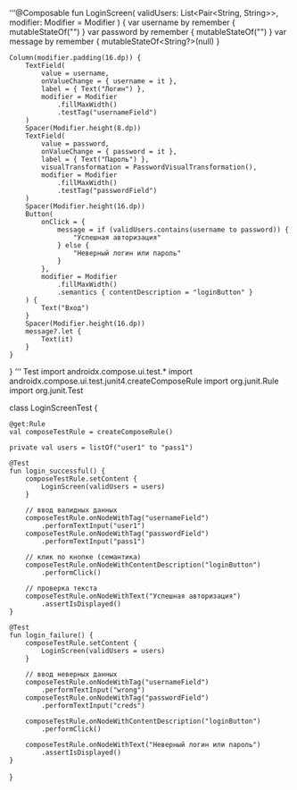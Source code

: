 ‘‘‘@Composable
fun LoginScreen(
    validUsers: List<Pair<String, String>>,
    modifier: Modifier = Modifier
) {
    var username by remember { mutableStateOf("") }
    var password by remember { mutableStateOf("") }
    var message by remember { mutableStateOf<String?>(null) }

    Column(modifier.padding(16.dp)) {
        TextField(
            value = username,
            onValueChange = { username = it },
            label = { Text("Логин") },
            modifier = Modifier
                .fillMaxWidth()
                .testTag("usernameField")
        )
        Spacer(Modifier.height(8.dp))
        TextField(
            value = password,
            onValueChange = { password = it },
            label = { Text("Пароль") },
            visualTransformation = PasswordVisualTransformation(),
            modifier = Modifier
                .fillMaxWidth()
                .testTag("passwordField")
        )
        Spacer(Modifier.height(16.dp))
        Button(
            onClick = {
                message = if (validUsers.contains(username to password)) {
                    "Успешная авторизация"
                } else {
                    "Неверный логин или пароль"
                }
            },
            modifier = Modifier
                .fillMaxWidth()
                .semantics { contentDescription = "loginButton" }
        ) {
            Text("Вход")
        }
        Spacer(Modifier.height(16.dp))
        message?.let {
            Text(it)
        }
    }
} ‘‘‘
Test
import androidx.compose.ui.test.*
import androidx.compose.ui.test.junit4.createComposeRule
import org.junit.Rule
import org.junit.Test

class LoginScreenTest {

    @get:Rule
    val composeTestRule = createComposeRule()

    private val users = listOf("user1" to "pass1")

    @Test
    fun login_successful() {
        composeTestRule.setContent {
            LoginScreen(validUsers = users)
        }

        // ввод валидных данных
        composeTestRule.onNodeWithTag("usernameField")
            .performTextInput("user1")
        composeTestRule.onNodeWithTag("passwordField")
            .performTextInput("pass1")

        // клик по кнопке (семантика)
        composeTestRule.onNodeWithContentDescription("loginButton")
            .performClick()

        // проверка текста
        composeTestRule.onNodeWithText("Успешная авторизация")
            .assertIsDisplayed()
    }

    @Test
    fun login_failure() {
        composeTestRule.setContent {
            LoginScreen(validUsers = users)
        }

        // ввод неверных данных
        composeTestRule.onNodeWithTag("usernameField")
            .performTextInput("wrong")
        composeTestRule.onNodeWithTag("passwordField")
            .performTextInput("creds")

        composeTestRule.onNodeWithContentDescription("loginButton")
            .performClick()

        composeTestRule.onNodeWithText("Неверный логин или пароль")
            .assertIsDisplayed()
    }
}
